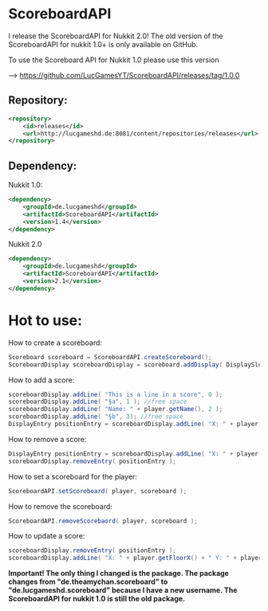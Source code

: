 # ScoreboardAPI
I release the ScoreboardAPI for Nukkit 2.0! The old version of the ScoreboardAPI for nukkit 1.0+ is only available on GitHub.

To use the Scoreboard API for Nukkit 1.0 please use this version

--> https://github.com/LucGamesYT/ScoreboardAPI/releases/tag/1.0.0

## Repository:

```xml
<repository>
    <id>releases</id>
    <url>http://lucgameshd.de:8081/content/repositories/releases</url>
</repository>

```
## Dependency:

Nukkit 1.0:
```xml
<dependency>
    <groupId>de.lucgameshd</groupId>
    <artifactId>ScoreboardAPI</artifactId>
    <version>1.4</version>
</dependency>
```

Nukkit 2.0
```xml
<dependency>
    <groupId>de.lucgameshd</groupId>
    <artifactId>ScoreboardAPI</artifactId>
    <version>2.1</version>
</dependency>
```

# Hot to use:

How to create a scoreboard:

```java
Scoreboard scoreboard = ScoreboardAPI.createScoreboard();
ScoreboardDisplay scoreboardDisplay = scoreboard.addDisplay( DisplaySlot.SIDEBAR, "objectivename", "title" );
```

How to add a score:

```java
scoreboardDisplay.addLine( "This is a line in a score", 0 );
scoreboardDisplay.addLine( "§a", 1 ); //free space
scoreboardDisplay.addLine( "Name: " + player.getName(), 2 );
scoreboardDisplay.addLine( "§b", 3); //free space
DisplayEntry positionEntry = scoreboardDisplay.addLine( "X: " + player.getFloorX() + " Y: " + player.getFloorY() + " Z: " + player.getFloorZ(), 4 );
```

How to remove a score:

```java
DisplayEntry positionEntry = scoreboardDisplay.addLine( "X: " + player.getFloorX() + " Y: " + player.getFloorY() + " Z: " + player.getFloorZ(), 4 );
scoreboardDisplay.removeEntry( positionEntry );
```

How to set a scoreboard for the player:

```java
ScoreboardAPI.setScoreboard( player, scoreboard );
```

How to remove the scoreboard:

```java
ScoreboardAPI.removeScorebaord( player, scoreboard );
```

How to update a score:

```java
scoreboardDisplay.removeEntry( positionEntry );
scoreboardDisplay.addLine( "X: " + player.getFloorX() + " Y: " + player.getFloorY() + " Z: " + player.getFloorZ(), 4 );
```



**Important!
The only thing I changed is the package. The package changes from "de.theamychan.scoreboard" to "de.lucgameshd.scoreboard" because I have a new username. The ScoreboardAPI for nukkit 1.0 is still the old package.**
